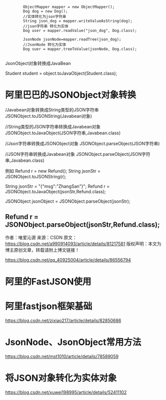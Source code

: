 ```


        ObjectMapper mapper = new ObjectMapper();
        Dog dog = new Dog();
        //实体转化为json字符串
        String json_dog = mapper.writeValueAsString(dog);
        //json字符串 转化为实体
        Dog user = mapper.readValue("json_dog", Dog.class);

        JsonNode jsonNode=mapper.readTree(json_dog);
        //JsonNode 转化为实体
        Dog suer = mapper.treeToValue(jsonNode, Dog.class);


```

JsonObject对象转换成JavaBean

Student student = object.toJavaObject(Student.class);



# 阿里巴巴的JSONObject对象转换

/Javabean对象转换成String类型的JSON字符串
JSONObject.toJSONString(Javabean对象)

//String类型的JSON字符串转换成Javabean对象
JSONObject.toJavaObject(JSON字符串,Javabean.class)

//Json字符串转换成JSONObject对象
JSONObject.parseObject(JSON字符串)

//JSON字符串转换成Javabean对象
JSONObject.parseObject(JSON字符串,Javabean.class)

例如
Refund r = new Refund();
String jsonStr = JSONObject.toJSONString(r);


String jsonStr = "{\"msg\":\"ZhangSan\"}";
Refund r = JSONObject.toJavaObject(jsonStr,Refund.class);


JSONObject jsonObject = JSONObject.parseObject(jsonStr);


Refund r = JSONObject.parseObject(jsonStr,Refund.class);
--------------------- 
作者：唯爱沁源 
来源：CSDN 
原文：https://blog.csdn.net/a990914093/article/details/81217581 
版权声明：本文为博主原创文章，转载请附上博文链接！





https://blog.csdn.net/qq_40925004/article/details/86556794

# 阿里的FastJSON使用





# 阿里fastjson框架基础

https://blog.csdn.net/zixiao217/article/details/82850686





# JsonNode、JsonObject常用方法

https://blog.csdn.net/mst1010/article/details/78589059





# 将JSON对象转化为实体对象

https://blog.csdn.net/xuwei198995/article/details/52411102